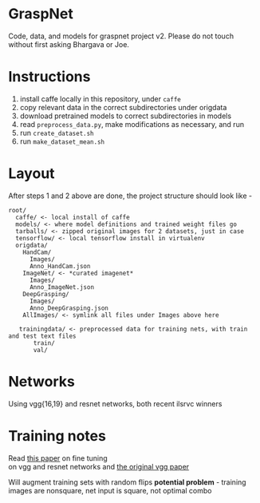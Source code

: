 # GraspNet

Code, data, and models for graspnet project v2. Please do not touch without
first asking Bhargava or Joe.

# Instructions
1. install caffe locally in this repository, under `caffe`
2. copy relevant data in the correct subdirectories under origdata
3. download pretrained models to correct subdirectories in models
4. read `preprocess_data.py`, make modifications as necessary, and run
5. run `create_dataset.sh`
6. run `make_dataset_mean.sh`

# Layout
After steps 1 and 2 above are done, the project structure should look like - 
```
root/
  caffe/ <- local install of caffe  
  models/ <- where model definitions and trained weight files go  
  tarballs/ <- zipped original images for 2 datasets, just in case  
  tensorflow/ <- local tensorflow install in virtualenv   
  origdata/  
    HandCam/  
      Images/  
      Anno_HandCam.json  
    ImageNet/ <- *curated imagenet*  
      Images/  
      Anno_ImageNet.json  
    DeepGrasping/  
      Images/
      Anno_DeepGrasping.json  
    AllImages/ <- symlink all files under Images above here    
    
   trainingdata/ <- preprocessed data for training nets, with train and test text files  
       train/  
       val/  
```
# Networks
Using vgg{16,19} and resnet networks, both recent ilsrvc winners

# Training notes
Read [this paper](http://cs231n.stanford.edu/reports2016/405_Report.pdf) on fine tuning  
on vgg and resnet networks and [the original vgg paper](https://arxiv.org/pdf/1409.1556.pdf)

Will augment training sets with random flips
**potential problem** - training images are nonsquare, net input is square, not optimal combo
